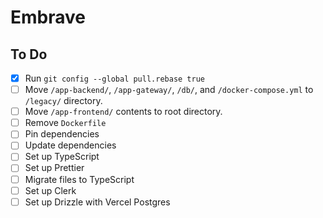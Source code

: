 # Embrave


## To Do

- [x] Run `git config --global pull.rebase true`
- [ ] Move `/app-backend/`, `/app-gateway/`, `/db/`, and `/docker-compose.yml` to `/legacy/` directory.
- [ ] Move `/app-frontend/` contents to root directory.
- [ ] Remove `Dockerfile`
- [ ] Pin dependencies
- [ ] Update dependencies
- [ ] Set up TypeScript
- [ ] Set up Prettier
- [ ] Migrate files to TypeScript
- [ ] Set up Clerk
- [ ] Set up Drizzle with Vercel Postgres
